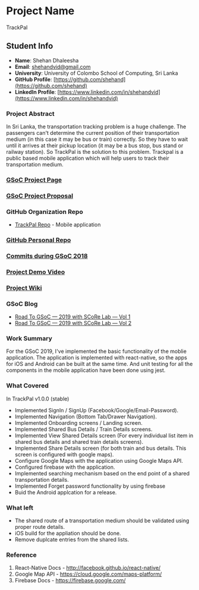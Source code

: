 # Project Name

TrackPal

## Student Info

- <b>Name</b>: Shehan Dhaleesha
- <b>Email</b>: [shehandvid@gmail.com](mailto:shehandvid@gmail.com)
- <b>University</b>: University of Colombo School of Computing, Sri Lanka
- <b>GitHub Profile</b>: [https://github.com/shehand](https://github.com/shehand)
- <b>LinkedIn Profile</b>: [https://www.linkedin.com/in/shehandvid](https://www.linkedin.com/in/shehandvid)

### Project Abstract

In Sri Lanka, the transportation tracking problem is a huge challenge. The passengers can't determine the current position of their transportation medium (in this case it may be bus or train) correctly. So they have to wait until it arrives at their pickup location (it may be a bus stop, bus stand or railway station). So TrackPal is the solution to this problem. Trackpal is a public based mobile application which will help users to track their transportation medium.

### [GSoC Project Page](https://summerofcode.withgoogle.com/projects/#5970850174468096)

### [GSoC Project Proposal](https://docs.google.com/document/d/184m5mgA4FLctAEl1wXBU8sU7pgaY-Je8BibP1VwDgQQ/edit?usp=sharing)

### GitHub Organization Repo

- [TrackPal Repo](https://github.com/scorelab/TrackPal) - Mobile application

### [GitHub Personal Repo](https://github.com/shehand/TrackPal)

### [Commits during GSoC 2018](https://github.com/scorelab/TrackPal/commits?author=shehand)

### [Project Demo Video](https://drive.google.com/open?id=10HCShntPdY99JS23T1mV3rTgBzv-KU5q)

### [Project Wiki](https://github.com/scorelab/TrackPal/wiki)

### GSoC Blog

- [Road To GSoC — 2019 with SCoRe Lab — Vol 1](https://medium.com/@sonodewcomplex/road-to-gsoc-2019-vol-1-ffb51adf73cc)
- [Road To GSoC — 2019 with SCoRe Lab — Vol 2](https://medium.com/@sonodewcomplex/road-to-gsoc-2019-with-score-lab-vol-2-9bc541d6ed5e)

### Work Summary

For the GSoC 2019, I've implemented the basic functionality of the moblie application. The application is implemented with react-native, so the apps for iOS and Android can be built at the same time. And unit testing for all the components in the mobile application have been done using jest.

### What Covered

In TrackPal v1.0.0 (stable)

 - Implemented SignIn / SignUp (Facebook/Google/Email-Password).
 - Implemented Navigation (Bottom Tab/Drawer Navigation).
 - Implemented Onboarding screens / Landing screen.
 - Implemented Shared Bus Details / Train Details screens.
 - Implemented View Shared Details screen (For every individual list item in shared bus details and shared train details screens).
 - Implemented Share Details screen (for both train and bus details. This screen is configured with google maps).
 - Configure Google Maps with the application using Google Maps API.
 - Configured firebase with the application.
 - Implemented searching mechanism based on the end point of a shared transportation details.
 - Implemented Forget password functionality by using firebase
 - Buid the Android applcation for a release.
 
### What left

 - The shared route of a transportation medium should be validated using proper route details.
 - iOS build for the appliation should be done.
 - Remove duplcate entries from the shared lists.
 
### Reference

1. React-Native Docs - http://facebook.github.io/react-native/
2. Google Map API - https://cloud.google.com/maps-platform/
3. Firebase Docs - https://firebase.google.com/